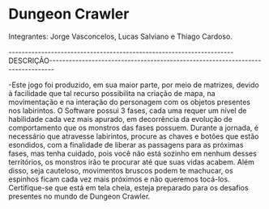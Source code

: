 # Dungeon Crawler
Integrantes: Jorge Vasconcelos, Lucas Salviano e Thiago Cardoso.

 ---------------------------------------------------------------------DESCRIÇÃO-------------------------------------------------------------------------------

-Este jogo foi produzido, em sua maior parte, por meio de matrizes, devido à facilidade que tal recurso possibilita na criação de mapa, na movimentação e na interação do personagem com os objetos presentes nos labirintos.  O Software possui 3 fases, cada uma requer um nível de habilidade cada vez mais apurado, em decorrência da evolução de comportamento que os monstros das fases possuem. Durante a jornada, é necessário que atravesse labirintos, procure as chaves e botões que estão esondidos, com a finalidade de liberar as passagens para as próximas fases, mas tenha cuidado, pois você não está sozinho em nenhum desses territórios, os monstros irão te procurar até que suas vidas acabem. Além disso, seja cauteloso, movimentos bruscos podem te machucar, os espinhos ficam cada vez mais próximos e não queremos tocá-los. Certifique-se que está em tela cheia, esteja preparado para os desafios presentes no mundo de Dungeon Crawler.
